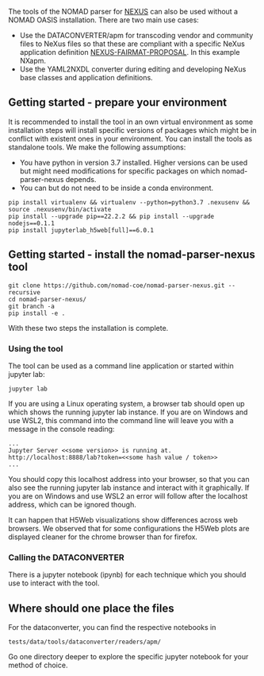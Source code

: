 The tools of the NOMAD parser for [NEXUS](https://www.nexusformat.org/) can also be used
without a NOMAD OASIS installation. There are two main use cases:
- Use the DATACONVERTER/apm for transcoding vendor and community files to 
  NeXus files so that these are compliant with a specific NeXus application definition
  [NEXUS-FAIRMAT-PROPOSAL](https://fairmat-experimental.github.io/nexus-fairmat-proposal/).
  In this example NXapm.
- Use the YAML2NXDL converter during editing and developing
  NeXus base classes and application definitions.

## Getting started - prepare your environment

It is recommended to install the tool in an own virtual environment as
some installation steps will install specific versions of packages which
might be in conflict with existent ones in your environment.
You can install the tools as standalone tools. We make the following assumptions:
- You have python in version 3.7 installed. Higher versions can be used but might
  need modifications for specific packages on which nomad-parser-nexus depends.
- You can but do not need to be inside a conda environment.

```
pip install virtualenv && virtualenv --python=python3.7 .nexusenv && source .nexusenv/bin/activate
pip install --upgrade pip==22.2.2 && pip install --upgrade nodejs==0.1.1
pip install jupyterlab_h5web[full]==6.0.1
```

## Getting started - install the nomad-parser-nexus tool

```
git clone https://github.com/nomad-coe/nomad-parser-nexus.git --recursive
cd nomad-parser-nexus/
git branch -a
pip install -e .
```

With these two steps the installation is complete.

### Using the tool

The tool can be used as a command line application or started within jupyter lab:

```
jupyter lab
```

If you are using a Linux operating system, a browser tab should open up
which shows the running jupyter lab instance. If you are on Windows and use WSL2,
this command into the command line will leave you with a message in the
console reading:

```
...
Jupyter Server <<some version>> is running at.
http://localhost:8888/lab?token=<<some hash value / token>>
...

```

You should copy this localhost address into your browser, so that you can also
see the running jupyter lab instance and interact with it graphically.
If you are on Windows and use WSL2 an error will follow after the localhost address,
which can be ignored though.

It can happen that H5Web visualizations show differences across web browsers.
We observed that for some configurations the H5Web plots are displayed
cleaner for the chrome browser than for firefox.

### Calling the DATACONVERTER

There is a jupyter notebook (ipynb) for each technique which you should
use to interact with the tool.

## Where should one place the files
For the dataconverter, you can find the respective notebooks in

```
tests/data/tools/dataconverter/readers/apm/
```

Go one directory deeper to explore the specific jupyter notebook for your method of choice.


